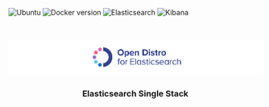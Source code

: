 ![Ubuntu](https://img.shields.io/badge/Ubuntu-18.04-orange.svg?style=flat)
![Docker version](https://img.shields.io/badge/Docker-19.03.6-blue.svg?style=flat)
![Elasticsearch](https://img.shields.io/badge/Elasticsearch-7.10.0-fff05a.svg?style=flat)
![Kibana](https://img.shields.io/badge/Kibana-7.10.0-f45088.svg?style=flat)

<!-- PROJECT BANNER -->
<br/>

![Banner](./docs/banner-swarm.png)

<p>
  <h3 align="center">Elasticsearch Single Stack</h3>
</p>
